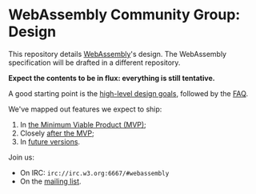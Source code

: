 # WebAssembly Community Group: Design

This repository details [WebAssembly][]'s design. The WebAssembly specification
will be drafted in a different repository.

**Expect the contents to be in flux: everything is still tentative.**

A good starting point is the [high-level design goals](HighLevelGoals.md),
followed by the [FAQ](FAQ.md).

We've mapped out features we expect to ship:
 1. In [the Minimum Viable Product (MVP)](MVP.md);
 2. Closely [after the MVP](PostMVP.md);
 3. In [future versions](FutureFeatures.md).

Join us:
 * On IRC: `irc://irc.w3.org:6667/#webassembly`
 * On the [mailing list][].

  [WebAssembly]: https://www.w3.org/community/webassembly
  [mailing list]: https://lists.w3.org/Archives/Public/public-webassembly/
